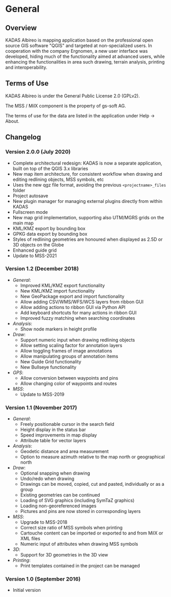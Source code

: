 # General

## <a name="sec0"></a>Overview

KADAS Albireo is mapping application based on the professional open source GIS software "QGIS" and targeted at non-specialized users. In cooperation with the company Ergnomen, a new user interface was developed, hiding much of the functionality aimed at advanced users, while enhancing the functionalities in area such drawing, terrain analysis, printing and interoperability.

## <a name="sec1"></a>Terms of Use

KADAS Albireo is under the General Public License 2.0 (GPLv2).

The MSS / MilX component is the property of gs-soft AG.

The terms of use for the data are listed in the application under Help → About.

## <a name="sec3"></a>Changelog

### Version 2.0.0 (July 2020)
- Complete architectural redesign: KADAS is now a separate application, built on top of the QGIS 3.x libraries
- New map item architecture, for consistent workflow when drawing and editing redlining objects, MSS symbols, etc
- Uses the new qgz file format, avoiding the previous `<projectname>_files` folder
- Project autosave
- New plugin manager for managing external plugins directly from within KADAS
- Fullscreen mode
- New map grid implementation, supporting also UTM/MGRS grids on the main map
- KML/KMZ export by bounding box
- GPKG data export by bounding box
- Styles of redlining geometries are honoured when displayed as 2.5D or 3D objects on the Globe
- Enhanced guide grid
- Update to MSS-2021

### Version 1.2 (December 2018)
* *General*:
    - Improved KML/KMZ export functionality
    - New KML/KMZ import functionality
    - New GeoPackage export and import functionality
    - Allow adding CSV/WMS/WFS/WCS layers from ribbon GUI
    - Allow adding actions to ribbon GUI via Python API
    - Add keyboard shortcuts for many actions in ribbon GUI
    - Improved fuzzy matching when searching coordinates
* *Analysis*:
    - Show node markers in height profile
* *Draw*:
    - Support numeric input when drawing redlining objects
    - Allow setting scaling factor for annotation layers
    - Allow toggling frames of image annotations
    - Allow manipulating groups of annotation items
    - New Guide Grid functionality
    - New Bullseye functionality
* *GPS*:
    - Allow conversion between waypoints and pins
    - Allow changing color of waypoints and routes
* *MSS*:
    - Update to MSS-2019

### Version 1.1 (November 2017)
* *General*:
    - Freely positionable cursor in the search field
    - Height display in the status bar
    - Speed ​​improvements in map display
    - Attribute table for vector layers
* *Analysis*:
    - Geodetic distance and area measurement
    - Option to measure azimuth relative to the map north or geographical north
* *Draw*:
    - Optional snapping when drawing
    - Undo/redo when drawing
    - Drawings can be moved, copied, cut and pasted, individually or as a group
    - Existing geometries can be continued
    - Loading of SVG graphics (including SymTaZ graphics)
    - Loading non-georeferenced images
    - Pictures and pins are now stored in corresponding layers
* *MSS*:
    - Upgrade to MSS-2018
    - Correct size ratio of MSS symbols when printing
    - Cartouche content can be imported or exported to and from MilX or XML files
    - Numeric input of attributes when drawing MSS symbols
* *3D*:
    - Support for 3D geometries in the 3D view
* *Printing*:
    - Print templates contained in the project can be managed

### Version 1.0 (September 2016)
- Initial version

